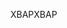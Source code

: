 <span data-ttu-id="3d45e-101">XBAP</span><span class="sxs-lookup"><span data-stu-id="3d45e-101">XBAP</span></span>
